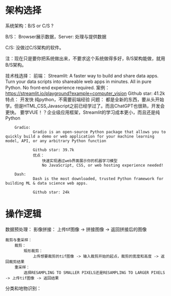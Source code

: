 # 架构选择
系统架构：B/S or C/S ?

B/S：
    Browser展示数据，Server: 处理与提供数据

C/S:
    没做过C/S架构的软件。

注：现在只是要你把系统做出来，不要求这个系统做得多好，B/S架构能做，就用B/S架构。

技术栈选择：
    前端：
        Streamlit: A faster way to build and share data apps. 
                    Turn your data scripts into shareable web apps in minutes. All in pure Python. No front‑end experience required.
                    案例：https://streamlit.io/playground?example=computer_vision
                Github star: 41.2k
                特点：
                    开发快
                    纯python，不需要前端经验
                问题：
                    都是全新的东西，要从头开始学。但是HTML,CSS,Javascript之前已经学过了。而且ChatGPT也很熟，开发会更快。
                    要学VUE！？企业级应用框架，Streamlit的学习成本更小，而且还是纯Python

        Gradio:
                Gradio is an open-source Python package that allows you to quickly build a demo or web application for your machine learning model, API, or any arbitrary Python function

                Github star: 39.7k
                优点：
                    快速实现通过web界面展示你的机器学习模型
                    No JavaScript, CSS, or web hosting experience needed!

        Dash: 
                Dash is the most downloaded, trusted Python framework for building ML & data science web apps.
                
                Github star: 24k

# 操作逻辑
数据预处理：
    影像拼接：
        上传tif图像 -> 拼接图像 -> 返回拼接后的图像

    裁剪与重采样：
        裁剪：
            矩形裁剪：
                上传想要裁剪的tif图像 -> 输入裁剪开始的起点，裁剪的宽度和高度 -> 返回裁剪结果
        重采样：
            选择RESAMPLING TO SMALLER PIXELS还是RESAMPLING TO LARGER PIXELS -> 上传tif图像 -> 返回结果

分类和地物识别：
